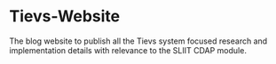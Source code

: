 # Tievs-Website
The blog website to publish all the Tievs system focused research and implementation details with relevance to the SLIIT CDAP module.
